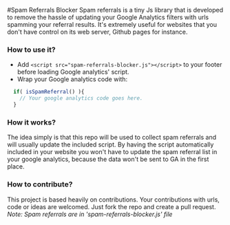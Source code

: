 #Spam Referrals Blocker
Spam referrals is a tiny Js library that is developed to remove the hassle of updating your Google Analytics filters with urls spamming your referral results. It's extremely useful for websites that you don't have control on its web server, Github pages for instance.

### How to use it?
- Add `<script src="spam-referrals-blocker.js"></script>` to your footer before loading Google analytics' script.
- Wrap your Google analytics code with:
```js
  if( isSpamReferral() ){
    // Your google analytics code goes here.
  }
```

### How it works?
The idea simply is that this repo will be used to collect spam referrals and will usually update the included script. By having the script automatically included in your website you won't have to update the spam referral list in your google analytics, because the data won't be sent to GA in the first place.

### How to contribute?
This project is based heavily on contributions. Your contributions with urls, code or ideas are welcomed. Just fork the repo and create a pull request.
*Note: Spam referrals are in 'spam-referrals-blocker.js' file*
